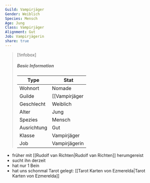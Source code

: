 ```yaml
---
Guild: Vampirjäger
Gender: Weiblich
Species: Mensch
Age: Jung
Class: Vampirjäger
Alignment: Gut
Job: Vampirjägerin
share: true
---
```


>[!infobox]
>##### Basic Information
>Type | Stat |
>----  | ----  |
> Wohnort | Nomade |
> Guilde | [[Vampirjäger|Vampirjäger]] |
> Geschlecht | Weiblich |
> Alter | Jung |
> Spezies | Mensch |
> Ausrichtung | Gut |
> Klasse | Vampirjäger |
> Job | Vampirjägerin |

- früher mit [[Rudolf van Richten|Rudolf van Richten]] herumgereist
- sucht ihn derzeit
- hat nur 1 Bein
- hat uns schonmal Tarot gelegt: [[Tarot Karten von Ezmerelda|Tarot Karten von Ezmerelda]]